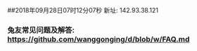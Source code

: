 ##2018年09月28日07时12分07秒 新址: 142.93.38.121
### 兔友常见问题及解答: https://github.com/wanggonging/d/blob/w/FAQ.md
